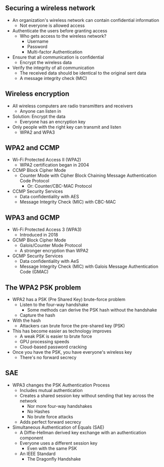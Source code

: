 ## Securing a wireless network
- An organization's wireless network can contain confidential information
	- Not everyone is allowed access
- Authenticate the users before granting access
	- Who gets access to the wireless network?
		- Username
		- Password
		- Multi-factor Authentication
- Ensure that all communication is confidential
	- Encrypt the wireless data
- Verify the integrity of all communication
	- The received data should be identical to the original sent data
	- A message integrity check (MIC)
## Wireless encryption
- All wireless computers are radio transmitters and receivers
	- Anyone can listen in
- Solution:  Encrypt the data
	- Everyone has an encryption key
- Only people with the right key can transmit and listen
	- WPA2 and WPA3
## WPA2 and CCMP
- Wi-Fi Protected Access II (WPA2)
	- WPA2 certification began in 2004
- CCMP Block Cipher Mode
	- Counter Mode with Cipher Block Chaining Message Authentication Code Protocol
		- Or:  Counter/CBC-MAC Protocol
- CCMP Security Services
	- Data confidentiality with AES
	- Message Integrity Check (MIC) with CBC-MAC
## WPA3 and GCMP
- Wi-Fi Protected Access 3 (WPA3)
	- Introduced in 2018
- GCMP Block Cipher Mode
	- Galois/Counter Mode Protocol
	- A stronger encryption than WPA2
- GCMP Security Services
	- Data confidentiality with AeS
	- Message Integrity Check (MIC) with Galois Message Authentication Code (GMAC)
## The WPA2 PSK problem
- WPA2 has a PSK (Pre Shared Key) brute-force problem
	- Listen to the four-way handshake
		- Some methods can derive the PSK hash without the handshake
	- Capture the hash
- With the hash
	- Attackers can brute force the pre-shared key (PSK)
- This has become easier as technology improves
	- A weak PSK is easier to brute force
	- GPU processing speeds
	- Cloud-based password cracking
- Once you have the PSK, you have everyone's wireless key
	- There's no forward secrecy
## SAE
- WPA3 changes the PSK Authentication Process
	- Includes mutual authentication
	- Creates a shared session key without sending that key across the network
		- Nor more four-way handshakes
		- No Hashes
		- No brute force attacks
	- Adds perfect forward secrecy
- Simultaneous Authentication of Equals (SAE)
	- A Diffie-Hellman derived key exchange with an authentication component
	- Everyone uses a different session key
		- Even with the same PSK
	- An IEEE Standard
		- The Dragonfly Handshake
